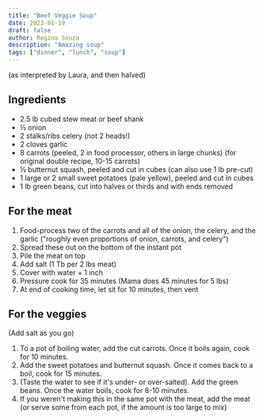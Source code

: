 ```yaml
---
title: "Beef Veggie Soup"
date: 2023-01-19
draft: false
author: Regina Souza
description: "Amazing soup"
tags: ["dinner", "lunch", "soup"]
---
```


(as interpreted by Laura, and then halved)

## Ingredients
* 2.5 lb cubed stew meat or beef shank
* ½ onion
* 2 stalks/ribs celery (not 2 heads!)
* 2 cloves garlic
* 8 carrots (peeled, 2 in food processor, others in large chunks) (for original double recipe, 10-15 carrots)
* ½ butternut squash, peeled and cut in cubes (can also use 1 lb pre-cut)
* 1 large or 2 small sweet potatoes (pale yellow), peeled and cut in cubes
* 1 lb green beans, cut into halves or thirds and with ends removed

## For the meat
1. Food-process two of the carrots and all of the onion, the celery, and the garlic ("roughly even proportions of onion, carrots, and celery")
2. Spread these out on the bottom of the instant pot
3. Pile the meat on top
4. Add salt (1 Tb per 2 lbs meat)
5. Cover with water + 1 inch
6. Pressure cook for 35 minutes (Mama does 45 minutes for 5 lbs)
7. At end of cooking time, let sit for 10 minutes, then vent

## For the veggies
(Add salt as you go)
1. To a pot of boiling water, add the cut carrots. Once it boils again, cook for 10 minutes.
2. Add the sweet potatoes and butternut squash. Once it comes back to a boil, cook for 15 minutes.
3. (Taste the water to see if it's under- or over-salted). Add the green beans. Once the water boils, cook for 8-10 minutes.
4. If you weren't making this in the same pot with the meat, add the meat (or serve some from each pot, if the amount is too large to mix)

